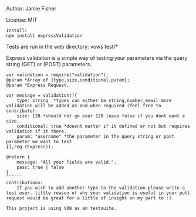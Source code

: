 Author: Jamie Fisher

License: MIT

`````
Install:
npm install expressValidation
`````
Tests are run in the web directory:
vows test/*

Express validation is a simple way of testing your parameters via the query string (GET) or (POST) parameters.

```````
var validation = require("validation");
@param *Array of {type,size,conditional,param};
@param *Express Request.

var message = validation([{
    type: string  *types can either be string,number,email more validation will be added as and when required (feel free to contribute).
    size: 128 *should not go over 128 leave false if you dont want a size.
    conditional: true *doesnt matter if it defined or not but requires validation if it there.
    param: "username" *the parameter in the query string or post parameter we want to test
}],req (Express));

@return {
    message: "All your fields are valid.",
    pass: true | false
}
``````
contributions:
    If you wish to add another type to the validation please write a test user. little reason of why your validation is useful in your pull request would be great for a little of insight on my part to :).

This project is using VOW as an testsuite.